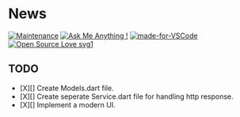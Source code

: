 # News

[![Maintenance](https://img.shields.io/badge/Maintained%3F-yes-green.svg)](https://github.com/takiuddin93/News/commits/master)
[![Ask Me Anything !](https://img.shields.io/badge/Ask%20me-anything-1abc9c.svg)](https://takiuddin.com)
[![made-for-VSCode](https://img.shields.io/badge/Made%20for-VSCode-1f425f.svg)](https://code.visualstudio.com/)
[![Open Source Love svg1](https://badges.frapsoft.com/os/v1/open-source.svg?v=103)](https://github.com/ellerbrock/open-source-badges/)

## TODO

- [X][]  Create Models.dart file.
- [X][]  Create seperate Service.dart file for handling http response.
- [X][]  Implement a modern UI.
